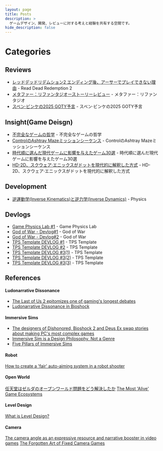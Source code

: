 ```yaml
---
layout: page
title: Posts
description: >
  ゲームデザイン、開発、レビューに対する考えと経験を共有する空間です。
hide_description: false
---
```


# Categories

## Reviews
* [レッドデッドリデムション2 エンディング後、アーサーでプレイできない理由](https://open.substack.com/pub/titane2/p/2?r=554c7i&utm_campaign=post&utm_medium=web&showWelcomeOnShare=true) - Read Dead Redemption 2
* [メタファー：リファンタジオーストーリーレビュー](https://open.substack.com/pub/titane2/p/4a9?r=554c7i&utm_campaign=post&utm_medium=web&showWelcomeOnShare=true) - メタファー：リファンタジオ
* [スベン·ビンケの2025 GOTY予言](https://titane2.substack.com/p/2025-goty?r=554c7i) - スベン·ビンケの2025 GOTY予言

## Insight(Game Deisgn)
* [不完全なゲームの哲学](https://titane2.substack.com/p/658?r=554c7i) - 不完全なゲームの哲学
* [ControlのAshtray Mazeミッションシーケンス](https://titane2.substack.com/p/control-ashtray-maze?r=554c7i) - ControlのAshtray Mazeミッションシーケンス
* [時代順に選んだ現代ゲームに影響を与えたゲーム30選](https://titane2.substack.com/p/30?r=554c7i) - 時代順に選んだ現代ゲームに影響を与えたゲーム30選
* [HD-2D、スクウェア·エニックスがドットを現代的に解釈した方式](https://titane2.substack.com/p/hd-2d?r=554c7i) - HD-2D、スクウェア·エニックスがドットを現代的に解釈した方式

## Development
* [逆運動学(Inverse Kinematics)と逆力学(Inverse Dynamics)](https://open.substack.com/pub/titane2/p/inverse-kinematics-inverse-dynamics?r=554c7i&utm_campaign=post&utm_medium=web&showWelcomeOnShare=true) - Physics

## Devlogs
* [Game Physics Lab #1](https://titane2.substack.com/p/game-physics-lab-1?r=554c7i) - Game Physics Lab
* [God of War - Devlog#1](https://titane2.substack.com/p/god-of-war-devlog1?r=554c7i) - God of War
* [God of War - Devlog#2](https://titane2.substack.com/p/god-of-war-devlog2?r=554c7i) - God of War
* [TPS Template DEVLOG #1](https://titane2.substack.com/p/tps-template-devlog-1?r=554c7i) - TPS Template
* [TPS Template DEVLOG #2](https://titane2.substack.com/p/tps-template-devlog-2?r=554c7i) - TPS Template
* [TPS Template DEVLOG #3(1)](https://titane2.substack.com/p/tps-template-devlog-31?r=554c7i) - TPS Template
* [TPS Template DEVLOG #3(2)](https://titane2.substack.com/p/tps-template-devlog-32?r=554c7i) - TPS Template
* [TPS Template DEVLOG #3(3)](https://titane2.substack.com/p/tps-template-devlog-33?r=554c7i) - TPS Template

## References
#### Ludonarrative Dissonance
* [The Last of Us 2 epitomizes one of gaming's longest debates](https://www.polygon.com/2020/6/26/21304642/the-last-of-us-2-violence)
* [Ludonarrative Dissonance in Bioshock](https://clicknothing.typepad.com/click_nothing/2007/10/ludonarrative-d.html)

#### Immersive Sims
* [The designers of Dishonored, Bioshock 2 and Deus Ex swap stories about making PC's most complex games](https://www.pcgamer.com/the-designers-of-dishonored-bioshock-2-and-deus-ex-swap-stories-about-making-pcs-most-complex-games/3/)
* [Immersive Sim is a Design Philosophy, Not a Genre](https://rosodudemods.wordpress.com/2020/12/14/immersive-sim-is-a-design-philosophy-not-a-genre/)
* [Five Pillars of Immersive Sims](https://80.lv/articles/five-pillars-of-immersive-sims/)

#### Robot
[How to create a 'fair' auto-aiming system in a robot shooter](https://www.gamedeveloper.com/design/how-to-create-a-fair-auto-aiming-system-in-a-robot-shooter-)

#### Open World
[任天堂はゼルダのオープンワールド問題をどう解決したか](https://www.4gamer.net/games/341/G034168/20170901120/)
[The Most 'Alive' Game Ecosystems](https://youtu.be/NB0XmexIa5s?si=a4Ouvf0qeDJWRYP5)

#### Level Design
[What is Level Design?](https://www.youtube.com/watch?v=LKHvTrk6S_8)

#### Camera
[The camera angle as an expressive resource and narrative booster in video games](https://www.gamedeveloper.com/design/the-camera-angle-as-an-expressive-resource-and-narrative-booster-in-video-games)
[The Forgotten Art of Fixed Camera Games](https://yagmanx.medium.com/the-forgotten-art-of-fixed-camera-games-1cb8e3dda8e7)
